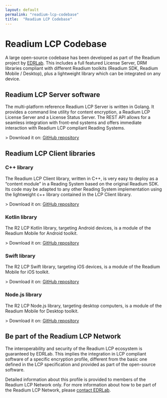 ```yaml
---
layout: default
permalink: "readium-lcp-codebase"
title:  "Readium LCP Codebase"
---
```


# Readium LCP Codebase 

A large open-source codebase has been developed as part of the Readium project by [EDRLab](https://www.edrlab.org). This includes a full featured License Server, DRM libraries compliant with different Readium toolkits (Readium SDK, Readium Mobile / Desktop), plus a lightweight library which can be integrated on any device. 

## Readium LCP Server software

The multi-platform reference Readium LCP Server is written in Golang. It provides a command line utility for content encryption, a Readium LCP License Server and a License Status Server. The REST API allows for a seamless integration with front-end systems and offers immediate interaction with Readium LCP compliant Reading Systems.  

&gt; Download it on: [GitHub repository](https://github.com/readium/readium-lcp-server)

## Readium LCP Client libraries

### C++ library

The Readium LCP Client library, written in C++, is very easy to deploy as a “content module” in a Reading System based on the original Readium SDK. Its code may be adapted to any other Reading System implementation using the lightweight c++ library contained in the LCP Client library.

&gt; Download it on: [GitHub repository](https://github.com/readium/readium-lcp-client)

### Kotlin library

The R2 LCP Kotlin library, targeting Android devices, is a module of the Readium Mobile for Android toolkit.

&gt; Download it on: [GitHub repository](https://github.com/readium/r2-lcp-kotlin)

### Swift library

The R2 LCP Swift library, targeting iOS devices, is a module of the Readium Mobile for iOS toolkit.

&gt; Download it on: [GitHub repository](https://github.com/readium/r2-lcp-swift)

### Node.js library

The R2 LCP Node.js library, targeting desktop computers, is a module of the Readium Mobile for Desktop toolkit.

&gt; Download it on: [GitHub repository](https://github.com/readium/r2-lcp-js)

## Be part of the Readium LCP Network
The interoperability and security of the Readium LCP ecosystem is guaranteed by EDRLab. 
This implies the integration in LCP compliant software of a specific encryption profile, different from the basic one defined in the LCP specification and provided as part of the open-source software.

Detailed information about this profile is provided to members of the Readium LCP Network only. For more information about how to be part of the Readium LCP Network, please [contact EDRLab](https://edrlab.org/edrlab/contact).

 

